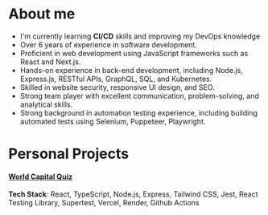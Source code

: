 # About me
- I'm currently learning **CI/CD** skills and improving my DevOps knowledge
- Over 6 years of experience in software development.
- Proficient in web development using JavaScript frameworks such as React and Next.js.
- Hands-on experience in back-end development, including Node.js, Express.js, RESTful APIs, GraphQL, SQL, and Kubernetes.
- Skilled in website security, responsive UI design, and SEO.
- Strong team player with excellent communication, problem-solving, and analytical skills.
- Strong background in automation testing experience, including building automated tests using Selenium, Puppeteer, Playwright.
# Personal Projects
#### [World Capital Quiz](https://github.com/WeinaL/capital-quiz-app)
**Tech Stack**: React, TypeScript, Node.js, Express, Tailwind CSS, Jest, React Testing Library, Supertest, Vercel, Render, Github Actions
